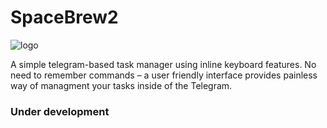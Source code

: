# SpaceBrew2

![logo](https://github.com/je09/spacebrew2/raw/main/img/logo.png)

A simple telegram-based task manager using inline keyboard features. No need to remember commands – a user friendly interface provides painless way of managment your tasks inside of the Telegram.

### Under development